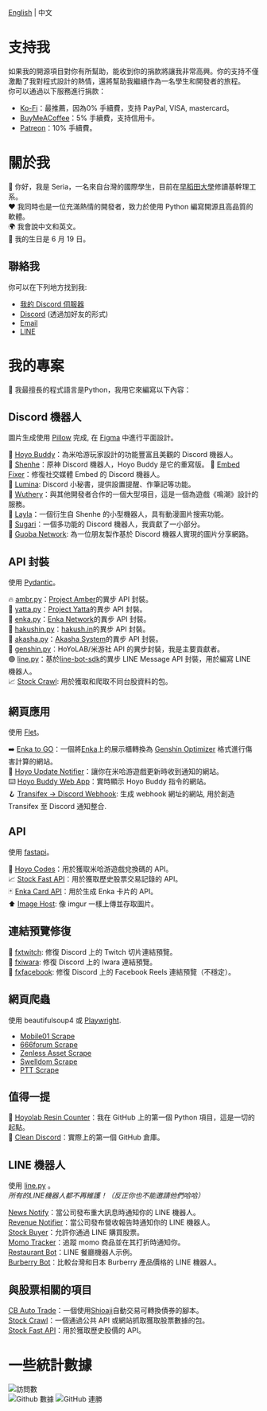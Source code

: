 [English](https://github.com/seriaati/seriaati/blob/main/README.md) | 中文

# 支持我
如果我的開源項目對你有所幫助，能收到你的捐款將讓我非常高興。你的支持不僅激勵了我對程式設計的熱情，還將幫助我繼續作為一名學生和開發者的旅程。  
你可以通過以下服務進行捐款：
- [Ko-Fi](https://ko-fi.com/seriaati)：最推薦，因為0% 手續費，支持 PayPal, VISA, mastercard。
- [BuyMeACoffee](https://buymeacoffee.com/seria)：5% 手續費，支持信用卡。
- [Patreon](https://www.patreon.com/seriaati)：10% 手續費。

# 關於我
👋 你好，我是 Seria，一名來自台灣的國際學生，目前在[早稻田大學](https://www.waseda.jp/top/en/)修讀基幹理工系。  
❤️ 我同時也是一位充滿熱情的開發者，致力於使用 Python 編寫開源且高品質的軟體。  
🌍 我會說中文和英文。  
🎂 我的生日是 6 月 19 日。

## 聯絡我
你可以在下列地方找到我:  
- [我的 Discord 伺服器](https://discord.com/invite/ryfamUykRw)
- [Discord](https://discord.com/users/410036441129943050) (透過加好友的形式)
- [Email](mailto:seria.ati@gmail.com)
- [LINE](https://line.me/ti/p/O4Y5UUJSqK)

# 我的專案
🐍 我最擅長的程式語言是Python，我用它來編寫以下內容：

## Discord 機器人
圖片生成使用 [Pillow](https://github.com/python-pillow/Pillow) 完成, 在 [Figma](https://www.figma.com) 中進行平面設計。  
  
🔺 [Hoyo Buddy](https://github.com/seriaati/hoyo-buddy)：為米哈游玩家設計的功能豐富且美觀的 Discord 機器人。  
🦢 [Shenhe](https://github.com/seriaati/shenhe_bot)：原神 Discord 機器人，Hoyo Buddy 是它的重寫版。 
🔧 [Embed Fixer](https://github.com/seriaati/embed-fixer)：修復社交媒體 Embed 的 Discord 機器人。  
📅 [Lumina](https://github.com/seriaati/lumina): Discord 小秘書，提供設置提醒、作筆記等功能。    
🖤 [Wuthery](https://github.com/Wuthery)：與其他開發者合作的一個大型項目，這是一個為遊戲《鳴潮》設計的服務。  
💙 [Layla](https://github.com/seriaati/layla)：一個衍生自 Shenhe 的小型機器人，具有動漫圖片搜索功能。  
🛝 [Sugari](https://github.com/Sugari-Bot)：一個多功能的 Discord 機器人，我貢獻了一小部分。  
🐻 [Guoba Network](https://github.com/seriaati/guoba-network): 為一位朋友製作基於 Discord 機器人實現的圖片分享網路。  

## API 封裝
使用 [Pydantic](https://github.com/pydantic/pydantic)。  
  
🔥 [ambr.py](https://github.com/seriaati/ambr)：[Project Amber](https://gi.yatta.moe/)的異步 API 封裝。  
🌸 [yatta.py](https://github.com/seriaati/yatta)：[Project Yatta](https://sr.yatta.moe/)的異步 API 封裝。  
🔼 [enka.py](https://github.com/seriaati/enka-py)：[Enka Network](http://api.enka.network/)的異步 API 封裝。  
👺 [hakushin.py](https://github.com/seriaati/hakushin-py)：[hakush.in](https://hakush.in)的異步 API 封裝。  
🤺 [akasha.py](https://github.com/seriaati/akasha-py)：[Akasha System](https://akasha.cv)的異步 API 封裝。  
🎈 [genshin.py](https://github.com/thesadru/genshin.py)：HoYoLAB/米游社 API 的異步封裝，我是主要貢獻者。  
🟢 [line.py](https://github.com/seriaati/line.py)：基於[line-bot-sdk](https://github.com/line/line-bot-sdk-python)的異步 LINE Message API 封裝，用於編寫 LINE 機器人。  
📈 [Stock Crawl](https://github.com/seriaati/stock_crawl): 用於獲取和爬取不同台股資料的包。  

## 網頁應用
使用 [Flet](https://github.com/flet-dev/flet)。  
  
➡️ [Enka to GO](https://github.com/seriaati/enka-to-go)：一個將[Enka](https://enka.network/)上的展示櫃轉換為 [Genshin Optimizer](https://frzyc.github.io/genshin-optimizer/#/) 格式進行傷害計算的網站。  
🔔 [Hoyo Update Notifier](https://github.com/seriaati/hoyo-update-notifier)：讓你在米哈游遊戲更新時收到通知的網站。  
⌨️ [Hoyo Buddy Web App](https://github.com/seriaati/hoyo-buddy-web-app)：實時顯示 Hoyo Buddy 指令的網站。  
🪝 [Transifex -> Discord Webhook](https://github.com/seriaati/transifex-discord-webhook): 生成 webhook 網址的網站, 用於創造 Transifex 至 Discord 通知整合.  

## API
使用 [fastapi](https://github.com/fastapi/fastapi)。  
  
🎁 [Hoyo Codes](https://github.com/seriaati/hoyo-codes)：用於獲取米哈游遊戲兌換碼的 API。  
📈 [Stock Fast API](https://github.com/seriaati/stock_fast_api)：用於獲取歷史股票交易記錄的 API。  
🃏 [Enka Card API](https://github.com/seriaati/enka-card-api)：用於生成 Enka 卡片的 API。  
⬆️ [Image Host](https://github.com/seriaati/image-host): 像 imgur 一樣上傳並存取圖片。  

## 連結預覽修復
🔧 [fxtwitch](https://github.com/seriaati/fxtwitch): 修復 Discord 上的 Twitch 切片連結預覽。  
🔧 [fxiwara](https://github.com/seriaati/fxiwara): 修復 Discord 上的 Iwara 連結預覽。  
🔧 [fxfacebook](https://github.com/seriaati/fxfacebook): 修復 Discord 上的 Facebook Reels 連結預覽（不穩定）。

## 網頁爬蟲
使用 beautifulsoup4 或 [Playwright](https://github.com/microsoft/playwright).  

- [Mobile01 Scrape](https://github.com/seriaati/mobile01-scrape)
- [666forum Scrape](https://github.com/seriaati/666forum-scrape)
- [Zenless Asset Scrape](https://github.com/seriaati/ZenlessAssetScrape)
- [Swelldom Scrape](https://github.com/seriaati/swelldom-scrape)
- [PTT Scrape](https://github.com/seriaati/ptt-scrape)

## 值得一提
🌙 [Hoyolab Resin Counter](https://github.com/seriaati/hoyolab-resin-counter)：我在 GitHub 上的第一個 Python 項目，這是一切的起點。  
🧹 [Clean Discord](https://github.com/seriaati/cleandiscord)：實際上的第一個 GitHub 倉庫。

## LINE 機器人
使用 [line.py](https://github.com/seriaati/line.py) 。  
*所有的LINE機器人都不再維護！（反正你也不能邀請他們哈哈）*  

[News Notify](https://github.com/chatmind-studio/news-notify)：當公司發布重大訊息時通知你的 LINE 機器人。  
[Revenue Notifier](https://github.com/chatmind-studio/company-revenue-notifier)：當公司發布營收報告時通知你的 LINE 機器人。  
[Stock Buyer](https://github.com/chatmind-studio/stock-buyer)：允許你通過 LINE 購買股票。  
[Momo Tracker](https://github.com/chatmind-studio/momo-tracker)：追蹤 momo 商品並在其打折時通知你。  
[Restaurant Bot](https://github.com/chatmind-studio/RestaurantBot)：LINE 餐廳機器人示例。  
[Burberry Bot](https://github.com/chatmind-studio/BurberryLineBot)：比較台灣和日本 Burberry 產品價格的 LINE 機器人。

## 與股票相關的項目
[CB Auto Trade](https://github.com/seriaati/cb-auto-trade)：一個使用[Shioaji](https://github.com/Sinotrade/Shioaji)自動交易可轉換債券的腳本。  
[Stock Crawl](https://github.com/seriaati/stock_crawl)：一個通過公共 API 或網站抓取獲取股票數據的包。  
[Stock Fast API](https://github.com/seriaati/stock_fast_api)：用於獲取歷史股價的 API。

# 一些統計數據
![訪問數](https://komarev.com/ghpvc/?username=seriaati)  
![Github 數據](https://github-readme-stats.vercel.app/api?username=seriaati&show_icons=true&theme=dark&rank_icon=percentile)
![GitHub 連勝](https://streak-stats.demolab.com/?user=seriaati&theme=dark)
